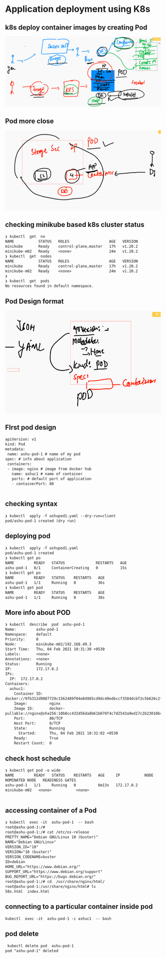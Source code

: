 # Application deployment using K8s

## k8s deploy container images by creating Pod 

<img src="pod1.png">

## Pod more close 

<img src="pod2.png">

## checking minikube based k8s cluster status 

```
❯ kubectl  get  no
NAME           STATUS   ROLES                  AGE   VERSION
minikube       Ready    control-plane,master   17h   v1.20.2
minikube-m02   Ready    <none>                 24m   v1.20.2
❯ kubectl  get  nodes
NAME           STATUS   ROLES                  AGE   VERSION
minikube       Ready    control-plane,master   17h   v1.20.2
minikube-m02   Ready    <none>                 24m   v1.20.2
❯ 
❯ kubectl  get  pods
No resources found in default namespace.

```

## Pod Design format 

<img src="poddes.png">

## FIrst pod design

```
apiVersion: v1
kind: Pod
metadata:
 name: ashu-pod-1 # name of my pod
spec: # info about application
 containers:
 - image: nginx # image from docker hub 
   name: ashuc1 # name of container 
   ports: # default port of application 
   - containerPort: 80
   
```

## checking syntax 

```
❯ kubectl  apply -f ashupod1.yaml --dry-run=client
pod/ashu-pod-1 created (dry run)

```
## deploying pod 

```
❯ kubectl  apply -f ashupod1.yaml
pod/ashu-pod-1 created
❯ kubectl get po
NAME         READY   STATUS              RESTARTS   AGE
ashu-pod-1   0/1     ContainerCreating   0          15s
❯ kubectl get po
NAME         READY   STATUS    RESTARTS   AGE
ashu-pod-1   1/1     Running   0          36s
❯ kubectl get pod
NAME         READY   STATUS    RESTARTS   AGE
ashu-pod-1   1/1     Running   0          38s

```

## More info about POD 

```
❯ kubectl  describe  pod  ashu-pod-1
Name:         ashu-pod-1
Namespace:    default
Priority:     0
Node:         minikube-m02/192.168.49.3
Start Time:   Thu, 04 Feb 2021 10:31:30 +0530
Labels:       <none>
Annotations:  <none>
Status:       Running
IP:           172.17.0.2
IPs:
  IP:  172.17.0.2
Containers:
  ashuc1:
    Container ID:   docker://9fb312d9087729c1562489f04e84985cd9dc49edbccf3584dcbf2c5b626c2f1f
    Image:          nginx
    Image ID:       docker-pullable://nginx@sha256:10b8cc432d56da8b61b070f4c7d2543a9ed17c2b23010b43af434fd40e2ca4aa
    Port:           80/TCP
    Host Port:      0/TCP
    State:          Running
      Started:      Thu, 04 Feb 2021 10:32:02 +0530
    Ready:          True
    Restart Count:  0

```

## check host schedule

```
❯ kubectl get pod -o wide
NAME         READY   STATUS    RESTARTS   AGE     IP           NODE           NOMINATED NODE   READINESS GATES
ashu-pod-1   1/1     Running   0          6m13s   172.17.0.2   minikube-m02   <none>           <none>


```

## accessing container of a Pod

```
❯ kubectl  exec -it  ashu-pod-1  -- bash
root@ashu-pod-1:/# 
root@ashu-pod-1:/# cat /etc/os-release 
PRETTY_NAME="Debian GNU/Linux 10 (buster)"
NAME="Debian GNU/Linux"
VERSION_ID="10"
VERSION="10 (buster)"
VERSION_CODENAME=buster
ID=debian
HOME_URL="https://www.debian.org/"
SUPPORT_URL="https://www.debian.org/support"
BUG_REPORT_URL="https://bugs.debian.org/"
root@ashu-pod-1:/# cd  /usr/share/nginx/html/
root@ashu-pod-1:/usr/share/nginx/html# ls
50x.html  index.html

```

## connecting to a particular container inside pod 

```
kubectl  exec -it  ashu-pod-1 -c ashuc1  -- bash

```

## pod delete 

```
 kubectl delete pod  ashu-pod-1
pod "ashu-pod-1" deleted

```



